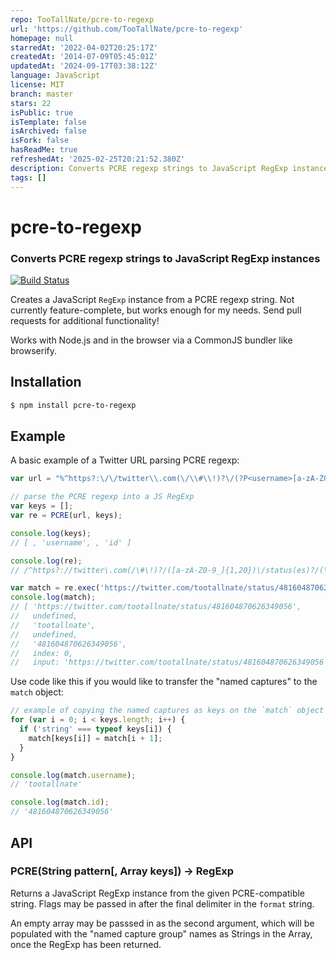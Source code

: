 ```yaml
---
repo: TooTallNate/pcre-to-regexp
url: 'https://github.com/TooTallNate/pcre-to-regexp'
homepage: null
starredAt: '2022-04-02T20:25:17Z'
createdAt: '2014-07-09T05:45:01Z'
updatedAt: '2024-09-17T03:38:12Z'
language: JavaScript
license: MIT
branch: master
stars: 22
isPublic: true
isTemplate: false
isArchived: false
isFork: false
hasReadMe: true
refreshedAt: '2025-02-25T20:21:52.380Z'
description: Converts PCRE regexp strings to JavaScript RegExp instances
tags: []
---
```


pcre-to-regexp
==============
### Converts PCRE regexp strings to JavaScript RegExp instances
[![Build Status](https://github.com/TooTallNate/pcre-to-regexp/workflows/Node%20CI/badge.svg)](https://github.com/TooTallNate/pcre-to-regexp/actions?workflow=Node+CI)

Creates a JavaScript `RegExp` instance from a PCRE regexp string.
Not currently feature-complete, but works enough for my needs. Send
pull requests for additional functionality!

Works with Node.js and in the browser via a CommonJS bundler like browserify.


Installation
------------

``` bash
$ npm install pcre-to-regexp
```

Example
-------

A basic example of a Twitter URL parsing PCRE regexp:

``` js
var url = "%^https?:\/\/twitter\\.com(\/\\#\\!)?\/(?P<username>[a-zA-Z0-9_]{1,20})\\\/status(es)?\/(?P<id>\\d+)\/?$%ig";

// parse the PCRE regexp into a JS RegExp
var keys = [];
var re = PCRE(url, keys);

console.log(keys);
// [ , 'username', , 'id' ]

console.log(re);
// /^https?://twitter\.com(/\#\!)?/([a-zA-Z0-9_]{1,20})\/status(es)?/(\d+)/?$/gi

var match = re.exec('https://twitter.com/tootallnate/status/481604870626349056');
console.log(match);
// [ 'https://twitter.com/tootallnate/status/481604870626349056',
//   undefined,
//   'tootallnate',
//   undefined,
//   '481604870626349056',
//   index: 0,
//   input: 'https://twitter.com/tootallnate/status/481604870626349056' ]
```

Use code like this if you would like to transfer the "named captures" to the
`match` object:

``` js
// example of copying the named captures as keys on the `match` object
for (var i = 0; i < keys.length; i++) {
  if ('string' === typeof keys[i]) {
    match[keys[i]] = match[i + 1];
  }
}

console.log(match.username);
// 'tootallnate'

console.log(match.id);
// '481604870626349056'
```

API
---

### PCRE(String pattern[, Array keys]) → RegExp

Returns a JavaScript RegExp instance from the given PCRE-compatible string.
Flags may be passed in after the final delimiter in the `format` string.

An empty array may be passsed in as the second argument, which will be
populated with the "named capture group" names as Strings in the Array,
once the RegExp has been returned.
